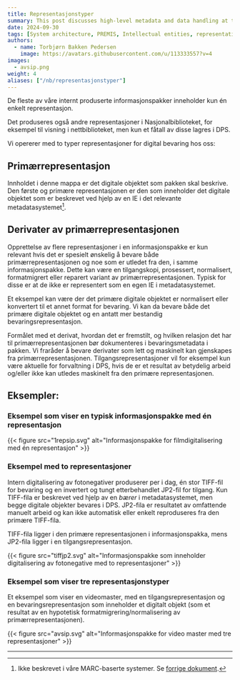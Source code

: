 ```yaml
---
title: Representasjonstyper
summary: This post discusses high-level metadata and data handling at the National Library of Norway
date: 2024-09-30
tags: [System architecture, PREMIS, Intellectual entities, representations]
authors: 
  - name: Torbjørn Bakken Pedersen
    image: https://avatars.githubusercontent.com/u/113333557?v=4
images: 
  - avsip.png
weight: 4
aliases: ["/nb/representasjonstyper"]
---
```


De fleste av våre internt produserte informasjonspakker inneholder kun én enkelt representasjon. 

Det produseres også andre representasjoner i Nasjonalbiblioteket, for eksempel til visning i nettbiblioteket, men kun et fåtall av disse lagres i DPS.  

Vi opererer med to typer representasjoner for digital bevaring hos oss:
 
## Primærrepresentasjon
Innholdet i denne mappa er det digitale objektet som pakken skal beskrive. Den første og primære representasjonen er den som inneholder det digitale objektet som er beskrevet ved hjelp av en IE i det relevante metadatasystemet[^1].
[^1]: Ikke beskrevet i våre MARC-baserte systemer. Se [forrige dokument](/nb/sip-omfang).
 
## Derivater av primærrepresentasjonen
Opprettelse av flere representasjoner i en informasjonspakke er kun relevant hvis det er spesielt ønskelig å bevare både primærrepresentasjonen og noe som er utledet fra den, i samme informasjonspakke. Dette kan være en tilgangskopi, prosessert, normalisert, formatmigrert eller reparert variant av primærrepresentasjonen. Typisk for disse er at de ikke er representert som en egen IE i metadatasystemet.

Et eksempel kan være der det primære digitale objektet er normalisert eller konvertert til et annet format for bevaring. Vi kan da bevare både det primære digitale objektet og en antatt mer bestandig bevaringsrepresentasjon. 

Formålet med et derivat, hvordan det er fremstilt, og hvilken relasjon det har til primærrepresentasjonen bør dokumenteres i bevaringsmetadata i pakken. Vi fraråder å bevare derivater som lett og maskinelt kan gjenskapes fra primærrepresentasjonen. Tilgangsrepresentasjoner vil for eksempel kun være aktuelle for forvaltning i DPS, hvis de er et resultat av betydelig arbeid og/eller ikke kan utledes maskinelt fra den primære representasjonen.  

## Eksempler:

### Eksempel som viser en typisk informasjonspakke med én representasjon

{{< figure src="1repsip.svg" alt="Informasjonspakke for filmdigitalisering med én representasjon" >}}

### Eksempel med to representasjoner
Intern digitalisering av fotonegativer produserer per i dag, én stor TIFF-fil for bevaring og en invertert og tungt etterbehandlet JP2-fil for tilgang.
Kun TIFF-fila er beskrevet ved hjelp av en *bærer* i metadatasystemet, men begge digitale objekter bevares i DPS.
JP2-fila er resultatet av omfattende manuelt arbeid og kan ikke automatisk eller enkelt reproduseres fra den primære TIFF-fila.

TIFF-fila ligger i den primære representasjonen i informasjonspakka, mens JP2-fila ligger i en tilgangsrepresentasjon.

{{< figure src="tiffjp2.svg" alt="Informasjonspakke som inneholder digitalisering av fotonegative med to representasjoner" >}}

### Eksempel som viser tre representasjonstyper
Et eksempel som viser en videomaster, med en tilgangsrepresentasjon og en bevaringsrepresentasjon som inneholder et digitalt objekt (som et resultat av en hypotetisk formatmigrering/normalisering av primærrepresentasjonen).

{{< figure src="avsip.svg" alt="Informasjonspakke for video master med tre representasjoner" >}}

---